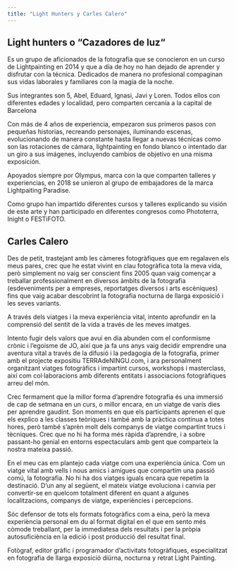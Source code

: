 ```yaml
---
title: "Light Hunters y Carles Calero"
---
```

## Light hunters o “Cazadores de luz“

Es un grupo de aficionados de la fotografía que se conocieron en un curso de Lightpainting en 2014 y que a día de hoy no han dejado de aprender y disfrutar con la técnica. Dedicados de manera no profesional compaginan sus vidas laborales y familiares con la magia de la noche.

Sus integrantes son 5, Abel, Eduard, Ignasi, Javi y Loren. Todos ellos con diferentes edades y localidad, pero comparten cercanía a la capital de Barcelona

Con más de 4 años de experiencia, empezaron sus primeros pasos con pequeñas historias, recreando personajes, iluminando escenas, evolucionando de manera constante hasta llegar a nuevas técnicas como son las rotaciones de cámara, lightpainting en fondo blanco o intentado dar un giro a sus imágenes, incluyendo cambios de objetivo en una misma exposición.

Apoyados siempre por Olympus, marca con la que comparten talleres y experiencias, en 2018 se unieron al grupo de embajadores de la marca Lightpaiting Paradise.

Como grupo han impartido diferentes cursos y talleres explicando su visión de este arte y han participado en diferentes congresos como Phototerra, Inight o FESTiFOTO.

## Carles Calero

Des de petit, trastejant amb les càmeres fotogràfiques que em regalaven els meus pares, crec que he estat vivint en clau fotogràfica tota la meva vida, però simplement no vaig ser conscient fins 2005 quan vaig començar a treballar professionalment en diversos àmbits de la fotografia (esdeveniments per a empreses, reportatges diversos i arts escèniques) fins que vaig acabar descobrint la fotografia nocturna de llarga exposició i les seves variants.

A través dels viatges i la meva experiència vital, intento aprofundir en la comprensió del sentit de la vida a través de les meves imatges.

Intento fugir dels valors que avui en dia abunden com el conformisme crònic i l’egoisme de JO, així que ja fa uns anys vaig decidir emprendre una aventura vital a través de la difusió i la pedagogia de la fotografia, primer amb el projecte expositiu TERRAdeNINGU.com, i ara personalment organitzant viatges fotogràfics i impartint cursos, workshops i masterclass, així com col·laboracions amb diferents entitats i associacions fotogràfiques arreu del món.

Crec fermament que la millor forma d’aprendre fotografia és una immersió de cap de setmana en un curs, o millor encara, en un viatge de varis dies per aprendre gaudint. Son moments en que els participants aprenen el que els explico a les classes teòriques i també amb la pràctica contínua a totes hores, però també s’aprèn molt dels companys de viatge compartint trucs i tècniques. Crec que no hi ha forma més ràpida d’aprendre, i a sobre passant-ho genial en entorns espectaculars amb gent que comparteix la nostra mateixa passió.

En el meu cas em plantejo cada viatge com una experiència única. Com un viatge vital amb vells i nous amics i amigues que compartim una passió comú, la fotografia. No hi ha dos viatges iguals encara que repetim la destinació. D’un any al següent, el mateix viatge evoluciona i canvia per convertir-se en quelcom totalment diferent en quant a algunes localitzacions, companys de viatge, experiències i percepcions.

Sóc defensor de tots els formats fotogràfics com a eina, però la meva experiència personal em du al format digital en el que em sento més còmode treballant, per la immediatesa dels resultats i per la pròpia autosuficiència en la edició i post producció del resultat final.

Fotògraf, editor gràfic i programador d’activitats fotogràfiques, especialitzat en fotografia de llarga exposició diürna, nocturna y retrat Light Painting.
